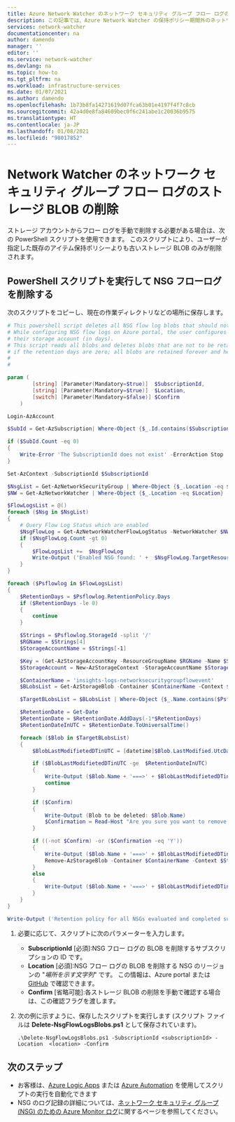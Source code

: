 ```yaml
---
title: Azure Network Watcher のネットワーク セキュリティ グループ フロー ログのストレージ BLOB の削除 | Microsoft Docs
description: この記事では、Azure Network Watcher の保持ポリシー期間外のネットワーク セキュリティ グループ フロー ログのストレージ BLOB を削除する方法について説明します。
services: network-watcher
documentationcenter: na
author: damendo
manager: ''
editor: ''
ms.service: network-watcher
ms.devlang: na
ms.topic: how-to
ms.tgt_pltfrm: na
ms.workload: infrastructure-services
ms.date: 01/07/2021
ms.author: damendo
ms.openlocfilehash: 1b73b8fa14271619d07fca63b01e4197f4f7c8cb
ms.sourcegitcommit: 42a4d0e8fa84609bec0f6c241abe1c20036b9575
ms.translationtype: HT
ms.contentlocale: ja-JP
ms.lasthandoff: 01/08/2021
ms.locfileid: "98017852"
---
```

# <a name="delete-network-security-group-flow-log-storage-blobs-in-network-watcher"></a>Network Watcher のネットワーク セキュリティ グループ フロー ログのストレージ BLOB の削除

ストレージ アカウントからフロー ログを手動で削除する必要がある場合は、次の PowerShell スクリプトを使用できます。
このスクリプトにより、ユーザーが指定した既存のアイテム保持ポリシーよりも古いストレージ BLOB のみが削除されます。

## <a name="run-powershell-script-to-delete-nsg-flow-logs"></a>PowerShell スクリプトを実行して NSG フローログを削除する
 
次のスクリプトをコピーし、現在の作業ディレクトリなどの場所に保存します。 

```powershell
# This powershell script deletes all NSG flow log blobs that should not be retained anymore as per configured retention policy.
# While configuring NSG flow logs on Azure portal, the user configures the retention period of NSG flow log blobs in
# their storage account (in days).
# This script reads all blobs and deletes blobs that are not to be retained (outside retention window)
# if the retention days are zero; all blobs are retained forever and hence no blobs are deleted.
#
#

param (
        [string] [Parameter(Mandatory=$true)]  $SubscriptionId,
        [string] [Parameter(Mandatory=$true)]  $Location,
        [switch] [Parameter(Mandatory=$false)] $Confirm
    )

Login-AzAccount

$SubId = Get-AzSubscription| Where-Object {$_.Id.contains($SubscriptionId.ToLower())}

if ($SubId.Count -eq 0)
{
    Write-Error 'The SubscriptionId does not exist' -ErrorAction Stop
}

Set-AzContext -SubscriptionId $SubscriptionId

$NsgList = Get-AzNetworkSecurityGroup | Where-Object {$_.Location -eq $Location}
$NW = Get-AzNetworkWatcher | Where-Object {$_.Location -eq $Location}

$FlowLogsList = @()
foreach ($Nsg in $NsgList)
{
    # Query Flow Log Status which are enabled
    $NsgFlowLog = Get-AzNetworkWatcherFlowLogStatus -NetworkWatcher $NW -TargetResourceId $Nsg.Id | Where-Object {$_.Enabled -eq "True"}
    if ($NsgFlowLog.Count -gt 0)
    {
        $FlowLogsList +=  $NsgFlowLog
        Write-Output ('Enabled NSG found: ' +  $NsgFlowLog.TargetResourceId)
    }
}

foreach ($Psflowlog in $FlowLogsList)
{
    $RetentionDays = $Psflowlog.RetentionPolicy.Days
    if ($RetentionDays -le 0)
    {
        continue
    }

    $Strings = $Psflowlog.StorageId -split '/'
    $RGName = $Strings[4]
    $StorageAccountName = $Strings[-1]

    $Key = (Get-AzStorageAccountKey -ResourceGroupName $RGName -Name $StorageAccountName).Value[1]
    $StorageAccount = New-AzStorageContext -StorageAccountName $StorageAccountName -StorageAccountKey $Key

    $ContainerName = 'insights-logs-networksecuritygroupflowevent'  
    $BLobsList = Get-AzStorageBlob -Container $ContainerName -Context $StorageAccount.Context

    $TargetBLobsList = $BLobsList | Where-Object {$_.Name.contains($Psflowlog.TargetResourceId.ToUpper())}

    $RetentionDate = Get-Date
    $RetentionDate = $RetentionDate.AddDays(-1*$RetentionDays)
    $RetentionDateInUTC = $RetentionDate.ToUniversalTime()

    foreach ($Blob in $TargetBLobsList)
    {
        $BlobLastModifietedDTinUTC = [datetime]$Blob.LastModified.UtcDateTime

        if ($BlobLastModifietedDTinUTC -ge  $RetentionDateInUTC)
        {
            Write-Output ($Blob.Name + '===>' + $BlobLastModifietedDTinUTC  + ' ===> RETAINED')
            continue
        }

        if ($Confirm)
        {
            Write-Output (Blob to be deleted: $Blob.Name)
            $Confirmation = Read-Host "Are you sure you want to remove this blob (Y/N)?"
        }

        if ((-not $Confirm) -or ($Confirmation -eq 'Y'))
        {
            Write-Output ($Blob.Name + '===>' + $BlobLastModifietedDTinUTC  + ' ===> DELETED')
            Remove-AzStorageBlob -Container $ContainerName -Context $StorageAccount.Context -Blob $Blob.Name
        }
        else
        {
            Write-Output ($Blob.Name + '===>' + $BlobLastModifietedDTinUTC  + ' ===> RETAINED')
        }
    }
}

Write-Output ('Retention policy for all NSGs evaluated and completed successfully')
```

1. 必要に応じて、スクリプトに次のパラメーターを入力します。
   - **SubscriptionId** [必須]:NSG フロー ログの BLOB を削除するサブスクリプションの ID です。
   - **Location** [必須]:NSG フロー ログの BLOB を削除する NSG のリージョンの "_場所を示す文字列_" です。 この情報は、Azure portal または [GitHub](https://github.com/Azure/azure-extensions-cli/blob/beb3d3fe984cfa9c7798cb11a274c5337968cbc5/regions.go#L23) で確認できます。
   - **Confirm** [省略可能]:各ストレージ BLOB の削除を手動で確認する場合は、この確認フラグを渡します。

1. 次の例に示すように、保存したスクリプトを実行します (スクリプト ファイルは **Delete-NsgFlowLogsBlobs.ps1** として保存されています)。
   ```
   .\Delete-NsgFlowLogsBlobs.ps1 -SubscriptionId <subscriptionId> -Location  <location> -Confirm
   ```
    
## <a name="next-steps"></a>次のステップ
- お客様は、[Azure Logic Apps](../logic-apps/logic-apps-overview.md) または [Azure Automation](https://azure.microsoft.com/services/automation/) を使用してスクリプトの実行を自動化できます
- NSG のログ記録の詳細については、[ネットワーク セキュリティ グループ (NSG) のための Azure Monitor ログ](../virtual-network/virtual-network-nsg-manage-log.md?toc=%2fazure%2fnetwork-watcher%2ftoc.json)に関するページを参照してください。


